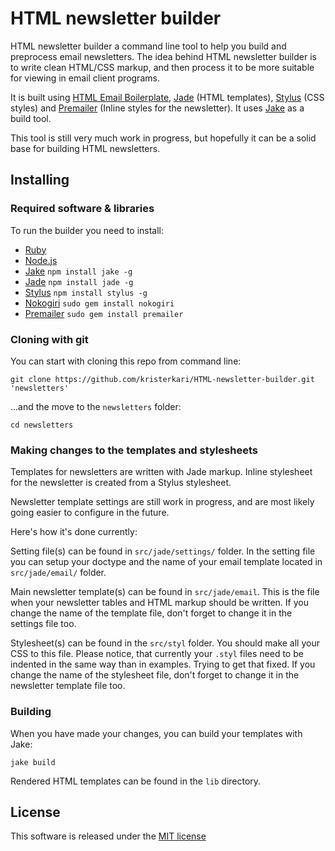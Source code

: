 # HTML newsletter builder

HTML newsletter builder a command line tool to help you build and preprocess email newsletters. The idea behind HTML newsletter builder is to write clean HTML/CSS markup, and then process it to be more suitable for viewing in email client programs.

It is built using [HTML Email Boilerplate](http://htmlemailboilerplate.com/), [Jade](http://jade-lang.com/) (HTML templates), [Stylus](http://learnboost.github.com/stylus/) (CSS styles) and [Premailer](http://premailer.dialect.ca/) (Inline styles for the newsletter). It uses [Jake](https://github.com/mde/jake) as a build tool.

This tool is still very much work in progress, but hopefully it can be a solid base for building HTML newsletters.

## Installing

### Required software & libraries

To run the builder you need to install:

* [Ruby](http://www.ruby-lang.org/en/downloads/)
* [Node.js](http://nodejs.org/)
* [Jake](https://github.com/mde/jake) `npm install jake -g`
* [Jade](https://github.com/visionmedia/jade) `npm install jade -g`
* [Stylus](https://github.com/LearnBoost/stylus) `npm install stylus -g`
* [Nokogiri](http://nokogiri.org/) `sudo gem install nokogiri`
* [Premailer](https://github.com/alexdunae/premailer) `sudo gem install premailer`

### Cloning with git

You can start with cloning this repo from command line:
```
git clone https://github.com/kristerkari/HTML-newsletter-builder.git 'newsletters'
```

...and the move to the `newsletters` folder:
```
cd newsletters
```

### Making changes to the templates and stylesheets

Templates for newsletters are written with Jade markup. Inline stylesheet for the newsletter is created from a Stylus stylesheet.

Newsletter template settings are still work in progress, and are most likely going easier to configure in the future. 

Here's how it's done currently:

Setting file(s) can be found in `src/jade/settings/` folder. In the setting file you can setup your doctype and the name of your email template located in `src/jade/email/` folder.

Main newsletter template(s) can be found in `src/jade/email`. This is the file when your newsletter tables and HTML markup should be written. If you change the name of the template file, don't forget to change it in the settings file too.

Stylesheet(s) can be found in the `src/styl` folder. You should make all your CSS to this file. Please notice, that currently your `.styl` files need to be indented in the same way than in examples. Trying to get that fixed. If you change the name of the stylesheet file, don't forget to change it in the newsletter template file too.

### Building

When you have made your changes, you can build your templates with Jake:
```
jake build
```

Rendered HTML templates can be found in the `lib` directory.

## License

This software is released under the [MIT license](http://www.opensource.org/licenses/MIT)